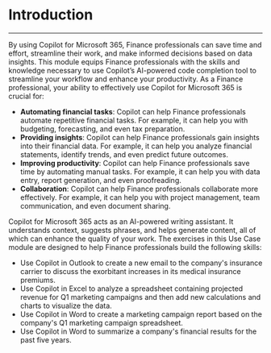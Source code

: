 # Introduction
---
By using Copilot for Microsoft 365, Finance professionals can save time and effort, streamline their work, and make informed decisions based on data insights. This module equips Finance professionals with the skills and knowledge necessary to use Copilot’s AI-powered code completion tool to streamline your workflow and enhance your productivity. As a Finance professional, your ability to effectively use Copilot for Microsoft 365 is crucial for:

 -  **Automating financial tasks**: Copilot can help Finance professionals automate repetitive financial tasks. For example, it can help you with budgeting, forecasting, and even tax preparation.
 -  **Providing insights**: Copilot can help Finance professionals gain insights into their financial data. For example, it can help you analyze financial statements, identify trends, and even predict future outcomes.
 -  **Improving productivity**: Copilot can help Finance professionals save time by automating manual tasks. For example, it can help you with data entry, report generation, and even proofreading.
 -  **Collaboration**: Copilot can help Finance professionals collaborate more effectively. For example, it can help you with project management, team communication, and even document sharing.

Copilot for Microsoft 365 acts as an AI-powered writing assistant. It understands context, suggests phrases, and helps generate content, all of which can enhance the quality of your work. The exercises in this Use Case module are designed to help Finance professionals build the following skills:

 -  Use Copilot in Outlook to create a new email to the company's insurance carrier to discuss the exorbitant increases in its medical insurance premiums.
 -  Use Copilot in Excel to analyze a spreadsheet containing projected revenue for Q1 marketing campaigns and then add new calculations and charts to visualize the data.
 -  Use Copilot in Word to create a marketing campaign report based on the company's Q1 marketing campaign spreadsheet.
 -  Use Copilot in Word to summarize a company's financial results for the past five years.
